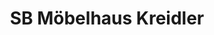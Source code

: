 ---
title: "SB Möbelhaus Kreidler"
url: /bonndorf-im-schwarzwald/sb-moebelhaus-kreidler/
shop: Möbel
---